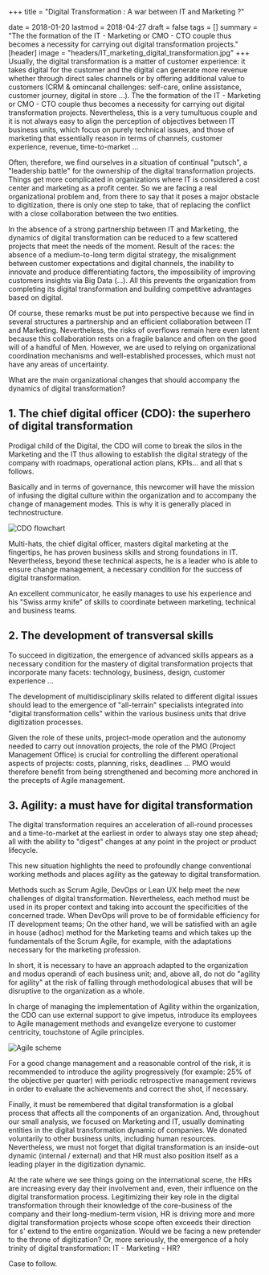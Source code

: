 +++
title = "Digital Transformation : A war between IT and Marketing ?"

date = 2018-01-20
lastmod = 2018-04-27
draft = false
tags = []
summary = "The the formation of the IT - Marketing or CMO - CTO couple thus becomes a necessity for carrying out digital transformation projects."
[header]
image = "headers/IT_marketing_digital_transformation.jpg"
+++
Usually, the digital transformation is a matter of customer experience: it takes digital for the customer and the digital can generate more revenue whether through direct sales channels or by offering additional value to customers (CRM & omincanal challenges: self-care, online assistance, customer journey, digital in store ...).
The the formation of the IT - Marketing or CMO - CTO couple thus becomes a necessity for carrying out digital transformation projects. Nevertheless, this is a very tumultuous couple and it is not always easy to align the perception of objectives between IT business units, which focus on purely technical issues, and those of marketing that essentially reason in terms of channels, customer experience, revenue, time-to-market ...

Often, therefore, we find ourselves in a situation of continual "putsch", a "leadership battle" for the ownership of the digital transformation projects. Things get more complicated in organizations where IT is considered a cost center and marketing as a profit center. So we are facing a real organizational problem and, from there to say that it poses a major obstacle to digitization, there is only one step to take, that of replacing the conflict with a close collaboration between the two entities.

In the absence of a strong partnership between IT and Marketing, the dynamics of digital transformation can be reduced to a few scattered projects that meet the needs of the moment. Result of the races: the absence of a medium-to-long term digital strategy, the misalignment between customer expectations and digital channels, the inability to innovate and produce differentiating factors, the impossibility of improving customers insights via Big Data (...). All this prevents the organization from completing its digital transformation and building competitive advantages based on digital.

Of course, these remarks must be put into perspective because we find in several structures a partnership and an efficient collaboration between IT and Marketing. Nevertheless, the risks of overflows remain here even latent because this collaboration rests on a fragile balance and often on the good will of a handful of Men. However, we are used to relying on organizational coordination mechanisms and well-established processes, which must not have any areas of uncertainty.

What are the main organizational changes that should accompany the dynamics of digital transformation?

## 1. The chief digital officer (CDO): the superhero of digital transformation
Prodigal child of the Digital, the CDO will come to break the silos in the Marketing and the IT thus allowing to establish the digital strategy of the company with roadmaps, operational action plans, KPIs... and all that s follows.

Basically and in terms of governance, this newcomer will have the mission of infusing the digital culture within the organization and to accompany the change of management modes. This is why it is generally placed in technostructure.

![CDO flowchart](/img/cdo.jpg)

Multi-hats, the chief digital officer, masters digital marketing at the fingertips, he has proven business skills and strong foundations in IT. Nevertheless, beyond these technical aspects, he is a leader who is able to ensure change management, a necessary condition for the success of digital transformation.

An excellent communicator, he easily manages to use his experience and his "Swiss army knife" of skills to coordinate between marketing, technical and business teams.

## 2. The development of transversal skills
To succeed in digitization, the emergence of advanced skills appears as a necessary condition for the mastery of digital transformation projects that incorporate many facets: technology, business, design, customer experience ...

The development of multidisciplinary skills related to different digital issues should lead to the emergence of "all-terrain" specialists integrated into "digital transformation cells" within the various business units that drive digitization processes.

Given the role of these units, project-mode operation and the autonomy needed to carry out innovation projects, the role of the PMO (Project Management Office) is crucial for controlling the different operational aspects of projects: costs, planning, risks, deadlines ... PMO would therefore benefit from being strengthened and becoming more anchored in the precepts of Agile management.

## 3. Agility: a must have for digital transformation
The digital transformation requires an acceleration of all-round processes and a time-to-market at the earliest in order to always stay one step ahead; all with the ability to "digest" changes at any point in the project or product lifecycle.

This new situation highlights the need to profoundly change conventional working methods and places agility as the gateway to digital transformation.

Methods such as Scrum Agile, DevOps or Lean UX help meet the new challenges of digital transformation. Nevertheless, each method must be used in its proper context and taking into account the specificities of the concerned trade. When DevOps will prove to be of formidable efficiency for IT development teams; On the other hand, we will be satisfied with an agile in house (adhoc) method for the Marketing teams and which takes up the fundamentals of the Scrum Agile, for example, with the adaptations necessary for the marketing profession.

In short, it is necessary to have an approach adapted to the organization and modus operandi of each business unit; and, above all, do not do "agility for agility" at the risk of falling through methodological abuses that will be disruptive to the organization as a whole.

In charge of managing the implementation of Agility within the organization, the CDO can use external support to give impetus, introduce its employees to Agile management methods and evangelize everyone to customer centricity, touchstone of Agile principles.

![Agile scheme](/img/brain.jpg)

For a good change management and a reasonable control of the risk, it is recommended to introduce the agility progressively (for example: 25% of the objective per quarter) with periodic retrospective management reviews in order to evaluate the achievements and correct the shot, if necessary.

Finally, it must be remembered that digital transformation is a global process that affects all the components of an organization. And, throughout our small analysis, we focused on Marketing and IT, usually dominating entities in the digital transformation dynamic of companies. We donated voluntarily to other business units, including human resources. Nevertheless, we must not forget that digital transformation is an inside-out dynamic (internal / external) and that HR must also position itself as a leading player in the digitization dynamic.

At the rate where we see things going on the international scene, the HRs are increasing every day their involvement and, even, their influence on the digital transformation process. Legitimizing their key role in the digital transformation through their knowledge of the core-business of the company and their long-medium-term vision, HR is driving more and more digital transformation projects whose scope often exceeds their direction for s' extend to the entire organization. Would we be facing a new pretender to the throne of digitization? Or, more seriously, the emergence of a holy trinity of digital transformation: IT - Marketing - HR?

Case to follow.
